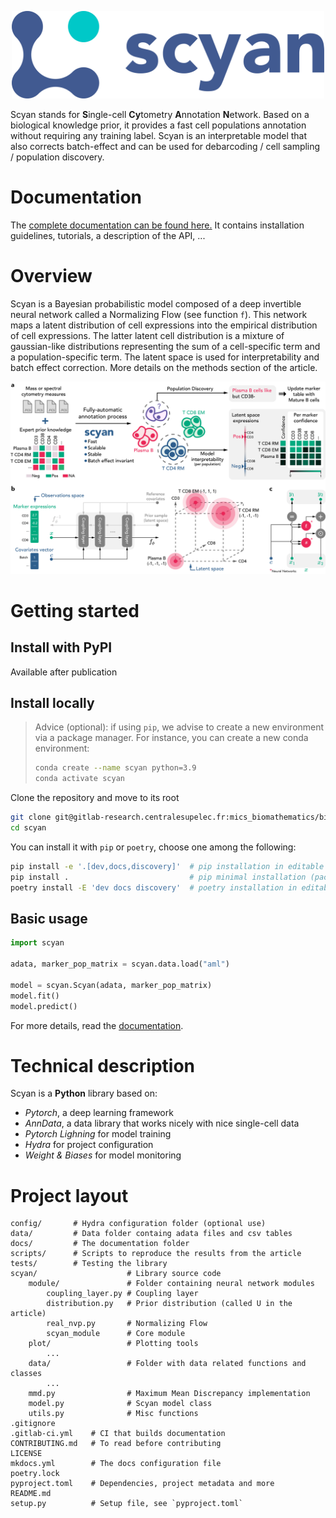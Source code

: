 <p align="center">
  <img src="./docs/assets/logo.png" alt="scyan_logo" width="500"/>
</p>

Scyan stands for **S**ingle-cell **Cy**tometry **A**nnotation **N**etwork. Based on a biological knowledge prior, it provides a fast cell populations annotation without requiring any training label. Scyan is an interpretable model that also corrects batch-effect and can be used for debarcoding / cell sampling / population discovery.

# Documentation

The [complete documentation can be found here.](https://mics_biomathematics.pages.centralesupelec.fr/biomaths/scyan/) It contains installation guidelines, tutorials, a description of the API, ...

# Overview

Scyan is a Bayesian probabilistic model composed of a deep invertible neural network called a Normalizing Flow (see function `f`). This network maps a latent distribution of cell expressions into the empirical distribution of cell expressions. The latter latent cell distribution is a mixture of gaussian-like distributions representing the sum of a cell-specific term and a population-specific term. The latent space is used for interpretability and batch effect correction. More details on the methods section of the article.

<p align="center">
  <img src="./docs/assets/overview.png" alt="overview_image"/>
</p>

# Getting started

## Install with PyPI

Available after publication

## Install locally

> Advice (optional): if using `pip`, we advise to create a new environment via a package manager. For instance, you can create a new conda environment:
>
> ```bash
> conda create --name scyan python=3.9
> conda activate scyan
> ```

Clone the repository and move to its root

```bash
git clone git@gitlab-research.centralesupelec.fr:mics_biomathematics/biomaths/scyan.git
cd scyan
```

You can install it with `pip` or `poetry`, choose one among the following:

```bash
pip install -e '.[dev,docs,discovery]'  # pip installation in editable mode
pip install .                           # pip minimal installation (package only)
poetry install -E 'dev docs discovery'  # poetry installation in editable mode
```

## Basic usage

```py
import scyan

adata, marker_pop_matrix = scyan.data.load("aml")

model = scyan.Scyan(adata, marker_pop_matrix)
model.fit()
model.predict()
```

For more details, read the [documentation](https://mics_biomathematics.pages.centralesupelec.fr/biomaths/scyan/).

# Technical description

Scyan is a **Python** library based on:

- _Pytorch_, a deep learning framework
- _AnnData_, a data library that works nicely with nice single-cell data
- _Pytorch Lighning_ for model training
- _Hydra_ for project configuration
- _Weight & Biases_ for model monitoring

# Project layout

    config/       # Hydra configuration folder (optional use)
    data/         # Data folder containg adata files and csv tables
    docs/         # The documentation folder
    scripts/      # Scripts to reproduce the results from the article
    tests/        # Testing the library
    scyan/                    # Library source code
        module/               # Folder containing neural network modules
            coupling_layer.py # Coupling layer
            distribution.py   # Prior distribution (called U in the article)
            real_nvp.py       # Normalizing Flow
            scyan_module      # Core module
        plot/                 # Plotting tools
            ...
        data/                 # Folder with data related functions and classes
            ...
        mmd.py                # Maximum Mean Discrepancy implementation
        model.py              # Scyan model class
        utils.py              # Misc functions
    .gitignore
    .gitlab-ci.yml    # CI that builds documentation
    CONTRIBUTING.md   # To read before contributing
    LICENSE
    mkdocs.yml        # The docs configuration file
    poetry.lock
    pyproject.toml    # Dependencies, project metadata and more
    README.md
    setup.py          # Setup file, see `pyproject.toml`
